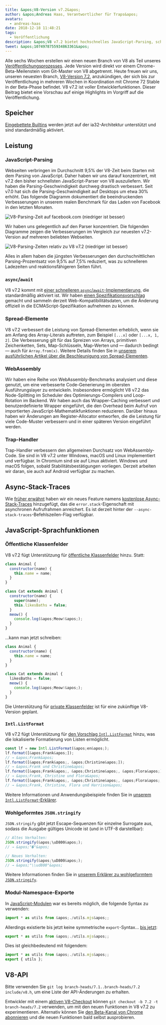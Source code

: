 ```yaml
---
title: &apos;V8-Version v7.2&apos;
author: &apos;Andreas Haas, Verantwortlicher für Traps&apos;
avatars:
  - andreas-haas
date: 2018-12-18 11:48:21
tags:
  - Veröffentlichung
description: &apos;V8 v7.2 bietet hochschnelles JavaScript-Parsing, schnellere Async-Await-Operationen, reduzierten Speicherverbrauch auf ia32, öffentliche Klassenfelder und vieles mehr!&apos;
tweet: &apos;1074978755934863361&apos;
---
```

Alle sechs Wochen erstellen wir einen neuen Branch von V8 als Teil unseres [Veröffentlichungsprozesses](/docs/release-process). Jede Version wird direkt vor einem Chrome-Beta-Meilenstein vom Git-Master von V8 abgetrennt. Heute freuen wir uns, unseren neuesten Branch, [V8-Version 7.2](https://chromium.googlesource.com/v8/v8.git/+log/branch-heads/7.2), anzukündigen, der sich bis zur Veröffentlichung in mehreren Wochen in Koordination mit Chrome 72 Stable in der Beta-Phase befindet. V8 v7.2 ist voller Entwicklerfunktionen. Dieser Beitrag bietet eine Vorschau auf einige Highlights im Vorgriff auf die Veröffentlichung.

<!--truncate-->
## Speicher

[Eingebettete Builtins](/blog/embedded-builtins) werden jetzt auf der ia32-Architektur unterstützt und sind standardmäßig aktiviert.

## Leistung

### JavaScript-Parsing

Webseiten verbringen im Durchschnitt 9,5% der V8-Zeit beim Starten mit dem Parsing von JavaScript. Daher haben wir uns darauf konzentriert, mit v7.2 den bisher schnellsten JavaScript-Parser von V8 auszuliefern. Wir haben die Parsing-Geschwindigkeit durchweg drastisch verbessert. Seit v7.0 hat sich die Parsing-Geschwindigkeit auf Desktops um etwa 30% erhöht. Das folgende Diagramm dokumentiert die beeindruckenden Verbesserungen in unserem realen Benchmark für das Laden von Facebook in den letzten Monaten.

![V8-Parsing-Zeit auf facebook.com (niedriger ist besser)](/_img/v8-release-72/facebook-parse-time.png)

Wir haben uns gelegentlich auf den Parser konzentriert. Die folgenden Diagramme zeigen die Verbesserungen im Vergleich zur neuesten v7.2-Version auf mehreren beliebten Webseiten.

![V8-Parsing-Zeiten relativ zu V8 v7.2 (niedriger ist besser)](/_img/v8-release-72/relative-parse-times.svg)

Alles in allem haben die jüngsten Verbesserungen den durchschnittlichen Parsing-Prozentsatz von 9,5% auf 7,5% reduziert, was zu schnelleren Ladezeiten und reaktionsfähigeren Seiten führt.

### `async`/`await`

V8 v7.2 kommt mit [einer schnelleren `async`/`await`-Implementierung](/blog/fast-async#await-under-the-hood), die standardmäßig aktiviert ist. Wir haben [einen Spezifikationsvorschlag](https://github.com/tc39/ecma262/pull/1250) gemacht und sammeln derzeit Web-Kompatibilitätsdaten, um die Änderung offiziell in die ECMAScript-Spezifikation aufnehmen zu können.

### Spread-Elemente

V8 v7.2 verbessert die Leistung von Spread-Elementen erheblich, wenn sie am Anfang des Array-Literals auftreten, zum Beispiel `[...x]` oder `[...x, 1, 2]`. Die Verbesserung gilt für das Spreizen von Arrays, primitiven Zeichenketten, Sets, Map-Schlüsseln, Map-Werten und — dadurch bedingt — auch für `Array.from(x)`. Weitere Details finden Sie in [unserem ausführlichen Artikel über die Beschleunigung von Spread-Elementen](/blog/spread-elements).

### WebAssembly

Wir haben eine Reihe von WebAssembly-Benchmarks analysiert und diese genutzt, um eine verbesserte Code-Generierung im obersten Ausführungslayer zu entwickeln. Insbesondere ermöglicht V8 v7.2 das Node-Splitting im Scheduler des Optimierungs-Compilers und Loop-Rotation im Backend. Wir haben auch das Wrapper-Caching verbessert und benutzerdefinierte Wrapper eingeführt, die den Overhead beim Aufruf von importierten JavaScript-Mathematikfunktionen reduzieren. Darüber hinaus haben wir Änderungen am Register-Allocator entworfen, die die Leistung für viele Code-Muster verbessern und in einer späteren Version eingeführt werden.

### Trap-Handler

Trap-Handler verbessern den allgemeinen Durchsatz von WebAssembly-Code. Sie sind in V8 v7.2 unter Windows, macOS und Linux implementiert und verfügbar. In Chromium sind sie auf Linux aktiviert. Windows und macOS folgen, sobald Stabilitätsbestätigungen vorliegen. Derzeit arbeiten wir daran, sie auch auf Android verfügbar zu machen.

## Async-Stack-Traces

Wie [früher erwähnt](/blog/fast-async#improved-developer-experience) haben wir ein neues Feature namens [kostenlose Async-Stack-Traces](https://bit.ly/v8-zero-cost-async-stack-traces) hinzugefügt, das die `error.stack`-Eigenschaft mit asynchronen Aufrufrahmen anreichert. Es ist derzeit hinter der `--async-stack-traces`-Befehlszeilen-Flag verfügbar.

## JavaScript-Sprachfunktionen

### Öffentliche Klassenfelder

V8 v7.2 fügt Unterstützung für [öffentliche Klassenfelder](/features/class-fields) hinzu. Statt:

```js
class Animal {
  constructor(name) {
    this.name = name;
  }
}

class Cat extends Animal {
  constructor(name) {
    super(name);
    this.likesBaths = false;
  }
  meow() {
    console.log(&apos;Meow!&apos;);
  }
}
```

…kann man jetzt schreiben:

```js
class Animal {
  constructor(name) {
    this.name = name;
  }
}

class Cat extends Animal {
  likesBaths = false;
  meow() {
    console.log(&apos;Meow!&apos;);
  }
}
```

Die Unterstützung für [private Klassenfelder](/features/class-fields#private-class-fields) ist für eine zukünftige V8-Version geplant.

### `Intl.ListFormat`

V8 v7.2 fügt Unterstützung für [den Vorschlag `Intl.ListFormat`](/features/intl-listformat) hinzu, was die lokalisierte Formatierung von Listen ermöglicht.

```js
const lf = new Intl.ListFormat(&apos;en&apos;);
lf.format([&apos;Frank&apos;]);
// → &apos;Frank&apos;
lf.format([&apos;Frank&apos;, &apos;Christine&apos;]);
// → &apos;Frank und Christine&apos;
lf.format([&apos;Frank&apos;, &apos;Christine&apos;, &apos;Flora&apos;]);
// → &apos;Frank, Christine und Flora&apos;
lf.format([&apos;Frank&apos;, &apos;Christine&apos;, &apos;Flora&apos;, &apos;Harrison&apos;]);
// → &apos;Frank, Christine, Flora und Harrison&apos;
```

Weitere Informationen und Anwendungsbeispiele finden Sie in [unserem `Intl.ListFormat`-Erklärer](/features/intl-listformat).

### Wohlgeformtes `JSON.stringify`

`JSON.stringify` gibt jetzt Escape-Sequenzen für einzelne Surrogate aus, sodass die Ausgabe gültiges Unicode ist (und in UTF-8 darstellbar):

```js
// Altes Verhalten:
JSON.stringify(&apos;\uD800&apos;);
// → &apos;"�"&apos;

// Neues Verhalten:
JSON.stringify(&apos;\uD800&apos;);
// → &apos;"\\ud800"&apos;
```

Weitere Informationen finden Sie in [unserem Erklärer zu wohlgeformtem `JSON.stringify`](/features/well-formed-json-stringify).

### Modul-Namespace-Exporte

In [JavaScript-Modulen](/features/modules) war es bereits möglich, die folgende Syntax zu verwenden:

```js
import * as utils from &apos;./utils.mjs&apos;;
```

Allerdings existierte bis jetzt keine symmetrische `export`-Syntax… [bis jetzt](/features/module-namespace-exports):

```js
export * as utils from &apos;./utils.mjs&apos;;
```

Dies ist gleichbedeutend mit folgendem:

```js
import * as utils from &apos;./utils.mjs&apos;;
export { utils };
```

## V8-API

Bitte verwenden Sie `git log branch-heads/7.1..branch-heads/7.2 include/v8.h`, um eine Liste der API-Änderungen zu erhalten.

Entwickler mit einem [aktiven V8-Checkout](/docs/source-code#using-git) können `git checkout -b 7.2 -t branch-heads/7.2` verwenden, um mit den neuen Funktionen in V8 v7.2 zu experimentieren. Alternativ können Sie [den Beta-Kanal von Chrome abonnieren](https://www.google.com/chrome/browser/beta.html) und die neuen Funktionen bald selbst ausprobieren.
